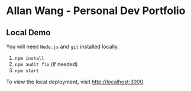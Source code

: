 # Allan Wang - Personal Dev Portfolio

## Local Demo

You will need `Node.js` and `git` installed locally.

1. `npm install`
2. `npm audit fix` (if needed)
3. `npm start`

To view the local deployment, visit [http://localhost:3000](http://localhost:3000).
